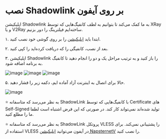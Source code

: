 # نصب Shadowlink بر روی آیفون

اپلیکیشن Shadowlink به ما کمک می‌کند تا بتوانیم به لطف کانفیگ‌هایی که توسط XRay و یا V2Ray ساخته‌ایم فیلترینگ را دور بزنیم.

۱. ابتدا باید [اپلیکیشن](https://apps.apple.com/us/app/shadowlink-shadowsocks-vpn/id1439686518) را بر روی گوشی خود نصب کنید. 

۲. بعد از نصب، کانفیگی را که دریافت کرده‌اید را کپی کنید.

۳. اپلیکیشن Shadowlink را باز کنید و به ترتیب مراحل یک و دو را انجام دهید تا کانفیگ به برنامه اضافه شود.

![image](https://user-images.githubusercontent.com/118040490/201843706-b0f9faf7-4fe0-49fb-a003-f5db43c95490.png)
![image](https://user-images.githubusercontent.com/118040490/202102955-ae5f0e7b-cdd0-4aae-afd0-62917a6d4269.png)
![image](https://user-images.githubusercontent.com/118040490/201843975-39e8a032-a8e7-4b7b-bf8a-1692f8007186.png)


۵. حالا برای اتصال به اینترنت آزاد آماده ایم، دکمه زیر را فشار دهید.

![image](https://user-images.githubusercontent.com/118040490/201845260-91f606e9-6c0e-4b67-aa30-33fe82ec29da.png)


⭐ به نظر می‌رسد که متاسفانه ShadowLink با کانفیگ‌هایی که توسط Certificate های Self-Signed تولید شده‌اند نمی‌تواند کار کند. در صورتی که این فرض اشتباه است لطفا ما را مطلع کنید.


⭐ به نظر می‌رسد که متاسفانه ShadowLink پروتکل VLESS را پشتیبانی نمی‌کند. برای استفاده از VLESS در آیفون می‌توانید [اپلیکیشن NapsternetV](https://apps.apple.com/us/app/napsternetv/id1629465476) را نصب کنید.
